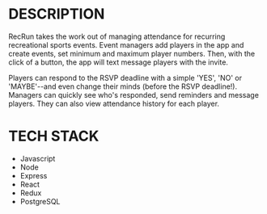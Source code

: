 # DESCRIPTION

RecRun takes the work out of managing attendance for recurring recreational sports events. Event managers add players in the app and create events, set minimum and maximum player numbers. Then, with the click of a button, the app will text message players with the invite.

Players can respond to the RSVP deadline with a simple 'YES', 'NO' or 'MAYBE'--and even change their minds (before the RSVP deadline!). Managers can quickly see who's responded, send reminders and message players. They can also view attendance history for each player.

# TECH STACK
* Javascript
* Node
* Express
* React
* Redux
* PostgreSQL